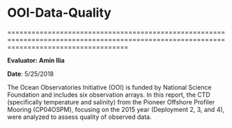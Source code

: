 # OOI-Data-Quality

==========================================================================================================================================


**Evaluator: Amin Ilia**  

**Date**: 5/25/2018

The Ocean Observatories Initiative (OOI) is funded by National Science Foundation and includes six observation arrays. In this report, the CTD (specifically temperature and salinity) from the Pioneer Offshore Profiler Mooring (CP04OSPM), focusing on the 2015 year (Deployment 2, 3, and 4), were analyzed to assess quality of observed data.
